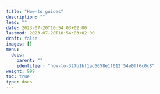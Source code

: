 ```yaml
---
title: "How-to guides"
description: ""
lead: ""
date: 2023-07-20T10:54:03+02:00
lastmod: 2023-07-20T10:54:03+02:00
draft: false
images: []
menu:
  docs:
    parent: ""
    identifier: "how-to-327b1bf1ad5658e1f612f54e0ff6c0c8"
weight: 999
toc: true
type: docs
---
```

